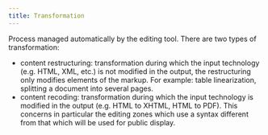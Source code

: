 ```yaml
---
title: Transformation
---
```


Process managed automatically by the editing tool. There are two types of transformation:

- content restructuring: transformation during which the input technology (e.g. HTML, XML, etc.) is not modified in the output, the restructuring only modifies elements of the markup. For example: table linearization, splitting a document into several pages.
- content recoding: transformation during which the input technology is modified in the output (e.g. HTML to XHTML, HTML to PDF). This concerns in particular the editing zones which use a syntax different from that which will be used for public display.